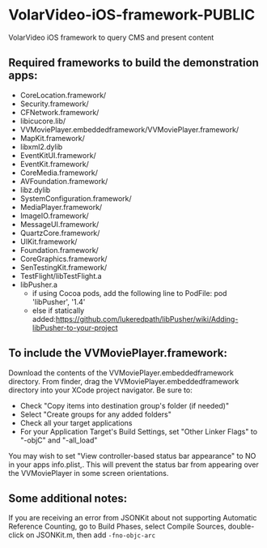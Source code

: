 VolarVideo-iOS-framework-PUBLIC
===============================

VolarVideo iOS framework to query CMS and present content

## Required frameworks to build the demonstration apps:
- CoreLocation.framework/
- Security.framework/
- CFNetwork.framework/
- libicucore.lib/
- VVMoviePlayer.embeddedframework/VVMoviePlayer.framework/
- MapKit.framework/
- libxml2.dylib
- EventKitUI.framework/
- EventKit.framework/
- CoreMedia.framework/
- AVFoundation.framework/
- libz.dylib
- SystemConfiguration.framework/
- MediaPlayer.framework/
- ImageIO.framework/
- MessageUI.framework/
- QuartzCore.framework/
- UIKit.framework/
- Foundation.framework/
- CoreGraphics.framework/
- SenTestingKit.framework/
- TestFlight/libTestFlight.a
- libPusher.a
    - if using Cocoa pods, add the following line to PodFile: pod 'libPusher', '1.4'
    - else if statically added:https://github.com/lukeredpath/libPusher/wiki/Adding-libPusher-to-your-project

## To include the VVMoviePlayer.framework:
Download the contents of the VVMoviePlayer.embeddedframework directory.  From finder, drag the VVMoviePlayer.embeddedframework directory into your XCode project navigator.  Be sure to:

- Check "Copy items into destination group's folder (if needed)" 
- Select "Create groups for any added folders"
- Check all your target applications
- For your Application Target's Build Settings, set "Other Linker Flags" to "-objC" and "-all_load"

You may wish to set "View controller-based status bar appearance" to NO in your apps info.plist,.  This will prevent the status bar from appearing over the VVMoviePlayer in some screen orientations.

## Some additional notes:

If you are receiving an error from JSONKit about not supporting Automatic Reference Counting, go to Build Phases, select Compile Sources, double-click on JSONKit.m, then add `-fno-objc-arc`
